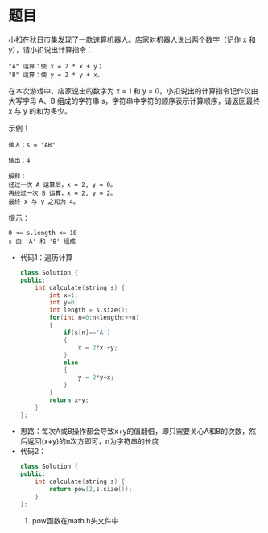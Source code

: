 # 题目
小扣在秋日市集发现了一款速算机器人。店家对机器人说出两个数字（记作 x 和 y），请小扣说出计算指令：

    "A" 运算：使 x = 2 * x + y；
    "B" 运算：使 y = 2 * y + x。

在本次游戏中，店家说出的数字为 x = 1 和 y = 0，小扣说出的计算指令记作仅由大写字母 A、B 组成的字符串 s，字符串中字符的顺序表示计算顺序，请返回最终 x 与 y 的和为多少。

示例 1：

    输入：s = "AB"

    输出：4

    解释：
    经过一次 A 运算后，x = 2, y = 0。
    再经过一次 B 运算，x = 2, y = 2。
    最终 x 与 y 之和为 4。

提示：

    0 <= s.length <= 10
    s 由 'A' 和 'B' 组成


* 代码1：遍历计算
    ```C++
    class Solution {
    public:
        int calculate(string s) {
            int x=1;
            int y=0;
            int length = s.size();
            for(int n=0;n<length;++n)
            {
                if(s[n]=='A')
                {
                    x = 2*x +y;
                }
                else
                {
                    y = 2*y+x;
                }
            }
            return x+y;
        }
    };
    ```
* 思路：每次A或B操作都会导致x+y的值翻倍，即只需要关心A和B的次数，然后返回(x+y)的n次方即可，n为字符串的长度
* 代码2：
    ```C++
    class Solution {
    public:
        int calculate(string s) {
            return pow(2,s.size());
        }
    };
    ```
    1. pow函数在math.h头文件中